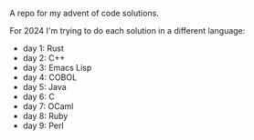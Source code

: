 A repo for my advent of code solutions.

For 2024 I'm trying to do each solution in a different language:
* day 1: Rust
* day 2: C++
* day 3: Emacs Lisp
* day 4: COBOL
* day 5: Java
* day 6: C
* day 7: OCaml
* day 8: Ruby
* day 9: Perl